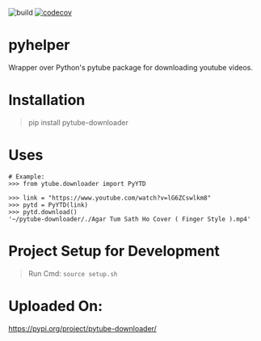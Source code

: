 ![build](https://github.com/shubhamraj2202/pytube-downloader/actions/workflows/github-actions.yml/badge.svg?event=push)
[![codecov](https://codecov.io/gh/shubhamraj2202/pytube-downloader/branch/main/graph/badge.svg?token=X9KIXXBOAV)](https://codecov.io/gh/shubhamraj2202/pytube-downloader)
# pyhelper
Wrapper over Python's pytube package for downloading youtube videos.

# Installation
> pip install pytube-downloader


# Uses
```
# Example:
>>> from ytube.downloader import PyYTD

>>> link = "https://www.youtube.com/watch?v=lG6ZCswlkm8"
>>> pytd = PyYTD(link)
>>> pytd.download()
'~/pytube-downloader/./Agar Tum Sath Ho Cover ( Finger Style ).mp4'
```

# Project Setup for Development
> Run Cmd: `source setup.sh`

# Uploaded On:
https://pypi.org/project/pytube-downloader/
